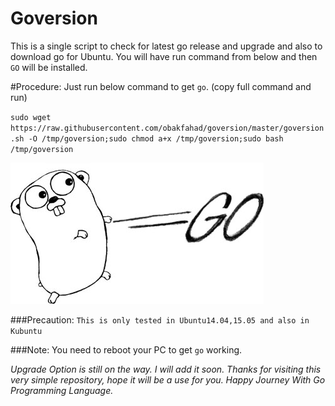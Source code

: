 Goversion
======
This is a single script to check for latest go release and upgrade and also to download go for Ubuntu. You will have run command from below and then `GO` will be installed. 

#Procedure:
Just run below command to get `go`. (copy full command and run)

`sudo wget https://raw.githubusercontent.com/obakfahad/goversion/master/goversion.sh -O /tmp/goversion;sudo chmod a+x /tmp/goversion;sudo bash /tmp/goversion`

![Download go for ubuntu the easy way.](https://raw.githubusercontent.com/obakfahad/goversion/master/google-go-logo.jpg "Go Programming Language From Google")

###Precaution:
`This is only tested in Ubuntu14.04,15.05 and also in Kubuntu`

###Note: 
You need to reboot your PC to get `go` working.

*Upgrade Option is still on the way. I will add it soon. Thanks for visiting this very simple repository, hope it will be a use for you. Happy Journey With Go Programming Language.*
